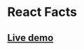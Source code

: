 # React Facts

## [Live demo](https://65a3dfbacd15ad7d20b17e5a--react-facts-app-reactjs.netlify.app/)

